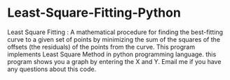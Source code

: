 # Least-Square-Fitting-Python
Least Square Fitting : A mathematical procedure for finding the best-fitting curve to a given set of points by minimizing the sum of the squares of the offsets (the residuals) of the points from the  curve. This program implements Least Square Method in python programming language. this program shows you a graph by entering the X and Y. Email me if you have any questions about this code.
